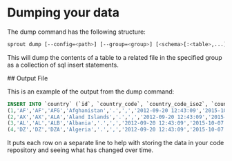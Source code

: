# Dumping your data

The dump command has the following structure:

```bash
sprout dump [--config=<path>] [--group=<group>] [<schema>[:<table>,...]] ...
```

This will dump the contents of a table to a related file in the specified group as a collection of sql insert
statements.

## Output File

This is an example of the output from the dump command:

```sql
INSERT INTO `country` (`id`, `country_code`, `country_code_iso2`, `country_code_iso3`, `name`, `decimal_point`, `thousands_separator`, `added`, `updated`, `deleted`) VALUES
(1,'AF','AF','AFG','Afghanistan','.',',','2012-09-20 12:43:09','2015-10-07 11:05:58',NULL),
(2,'AX','AX','ALA','Aland Islands','.',',','2012-09-20 12:43:09','2015-10-07 11:05:58',NULL),
(3,'AL','AL','ALB','Albania','.',',','2012-09-20 12:43:09','2015-10-07 11:05:58',NULL),
(4,'DZ','DZ','DZA','Algeria','.',',','2012-09-20 12:43:09','2015-10-07 11:05:58',NULL);
```

It puts each row on a separate line to help with storing the data in your code repository and seeing what has changed
over time.
